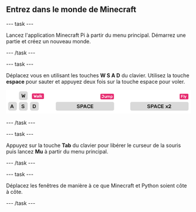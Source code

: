 ## Entrez dans le monde de Minecraft

\--- task \---

Lancez l'application Minecraft Pi à partir du menu principal. Démarrez une partie et créez un nouveau monde.

\--- /task \---

\--- task \---

Déplacez vous en utilisant les touches **W S A D** du clavier. Utilisez la touche **espace** pour sauter et appuyez deux fois sur la touche espace pour voler.

![](images/minecraft-keys.png)

\--- /task \---

\--- task \---

Appuyez sur la touche **Tab** du clavier pour libérer le curseur de la souris puis lancez **Mu** à partir du menu principal.

\--- /task \---

\--- task \---

Déplacez les fenêtres de manière à ce que Minecraft et Python soient côte à côte.

\--- /task \---